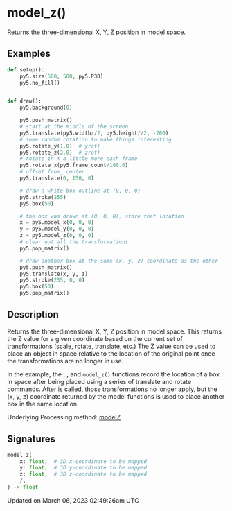 # model_z()

Returns the three-dimensional X, Y, Z position in model space.

## Examples

<div class="example-table">

<div class="example-row"><div class="example-cell-image">

</div><div class="example-cell-code">

```python
def setup():
    py5.size(500, 500, py5.P3D)
    py5.no_fill()


def draw():
    py5.background(0)

    py5.push_matrix()
    # start at the middle of the screen
    py5.translate(py5.width//2, py5.height//2, -200)
    # some random rotation to make things interesting
    py5.rotate_y(1.0)  # yrot)
    py5.rotate_z(2.0)  # zrot)
    # rotate in X a little more each frame
    py5.rotate_x(py5.frame_count/100.0)
    # offset from_ center
    py5.translate(0, 150, 0)

    # draw a white box outline at (0, 0, 0)
    py5.stroke(255)
    py5.box(50)

    # the box was drawn at (0, 0, 0), store that location
    x = py5.model_x(0, 0, 0)
    y = py5.model_y(0, 0, 0)
    z = py5.model_z(0, 0, 0)
    # clear out all the transformations
    py5.pop_matrix()

    # draw another box at the same (x, y, z) coordinate as the other
    py5.push_matrix()
    py5.translate(x, y, z)
    py5.stroke(255, 0, 0)
    py5.box(50)
    py5.pop_matrix()
```

</div></div>

</div>

## Description

Returns the three-dimensional X, Y, Z position in model space. This returns the Z value for a given coordinate based on the current set of transformations (scale, rotate, translate, etc.) The Z value can be used to place an object in space relative to the location of the original point once the transformations are no longer in use.

In the example, the [](sketch_model_x), [](sketch_model_y), and `model_z()` functions record the location of a box in space after being placed using a series of translate and rotate commands. After [](sketch_pop_matrix) is called, those transformations no longer apply, but the (x, y, z) coordinate returned by the model functions is used to place another box in the same location.

Underlying Processing method: [modelZ](https://processing.org/reference/modelZ_.html)

## Signatures

```python
model_z(
    x: float,  # 3D x-coordinate to be mapped
    y: float,  # 3D y-coordinate to be mapped
    z: float,  # 3D z-coordinate to be mapped
    /,
) -> float
```

Updated on March 06, 2023 02:49:26am UTC
